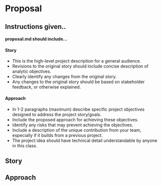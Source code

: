 # Proposal

## Instructions given..

#### proposal.md should include...<br>

#### Story<br>

- This is the high-level project description for a general audience.<br>
- Revisions to the original story should include concise description of analytic objectives.<br>
- Clearly identify any changes from the original story.<br>
- Any changes to the original story should be based on stakeholder feedback, or otherwise explained.<br>

#### Approach<br>

- In 1-2 paragraphs (maximum) describe specific project objectives designed to address the project story/goals.<br>
- Include the proposed approach for achieving these objectives.<br>
- Identify any risks that may prevent achieving the objectives.<br>
- Include a description of the unique contribution from your team, especially if it builds from a previous project.<br>
- The project idea should have technical detail understandable by anyone in this class.<br>

## Story

## Approach
